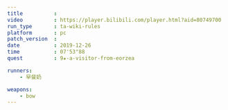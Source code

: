 ```yaml
---
title          :
video          : https://player.bilibili.com/player.html?aid=80749700
run_type       : ta-wiki-rules
platform       : pc
patch_version  : 
date           : 2019-12-26
time           : 07'53"88
quest          : 9★-a-visitor-from-eorzea

runners:
    - 早餐奶

weapons:
    - bow
---
```

